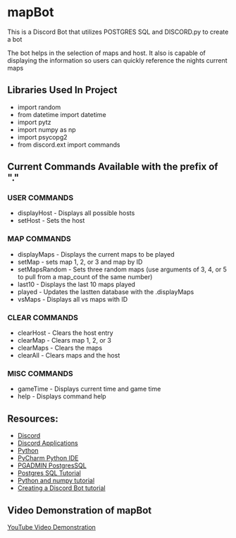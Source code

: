 # mapBot
This is a Discord Bot that utilizes POSTGRES SQL and DISCORD.py to create a bot</h2>
<p>The bot helps in the selection of maps and host.  It also is capable of displaying the information so users can quickly reference the nights current maps</p>

<h2>Libraries Used In Project</h2>
<ul>
<li>import random</li>
<li>from datetime import datetime</li>
<li>import pytz</li>
<li>import numpy as np</li>
<li>import psycopg2</li>
<li>from discord.ext import commands</li>
</ul>


<h2>Current Commands Available with the prefix of "."</h2>
<h3>USER COMMANDS</h3>
<ul>
  <li>displayHost - Displays all possible hosts</li>
  <li>setHost - Sets the host</li>
</ul>
<h3>MAP COMMANDS</h3>
<ul>
  <li>displayMaps -  Displays the current maps to be played</li>
  <li>setMap - sets map 1, 2, or 3 and map by ID</li>
  <li>setMapsRandom - Sets three random maps (use arguments of 3, 4, or 5 to pull from a map_count of the same number)</li>
  <li>last10 - Displays the last 10 maps played</li>
  <li>played - Updates the lastten database with the .displayMaps</li>
  <li>vsMaps - Displays all vs maps with ID</li>
</ul>
<h3>CLEAR COMMANDS</h3>
<ul>
  <li>clearHost - Clears the host entry</li>
  <li>clearMap - Clears map 1, 2, or 3</li>
  <li>clearMaps - Clears the maps</li>
  <li>clearAll  - Clears maps and the host</li>
</ul>
<h3>MISC COMMANDS</h3>
<ul>
  <li>gameTime - Displays current time and game time</li>
  <li>help - Displays command help</li>
</ul>

<h2>Resources:</h2><ul>
<li><a href="https://discord.com/">Discord</a></li>
<li><a href = "https://discord.com/developers/applications">Discord Applications</a></li>
<li><a href = "https://www.python.org/">Python</a></li>
<li><a href = "https://www.jetbrains.com/pycharm/">PyCharm Python IDE</a></li>
<li><a href = "https://www.pgadmin.org/">PGADMIN PostgresSQL</a></li>
<li><a href = "https://www.postgresqltutorial.com/">Postgres SQL Tutorial</a></li>
<li><a href="https://www.w3schools.com/python/default.asp">Python and numpy tutorial</a></li>
<li><a href="https://towardsdatascience.com/creating-a-discord-bot-from-scratch-and-connecting-to-mongodb-828ad1c7c22e">Creating a Discord Bot tutorial</a></li>
</ul>

<h2>Video Demonstration of mapBot</h2>
<a href="https://www.youtube.com/watch?v=WkXoqdpq-3Q&feature=youtu.be">YouTube Video Demonstration</a>
